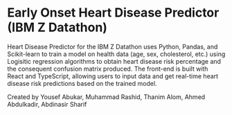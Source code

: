 # Early Onset Heart Disease Predictor (IBM Z Datathon)
Heart Disease Predictor for the IBM Z Datathon uses Python, Pandas, and Scikit-learn to train a model on health data (age, sex, cholesterol, etc.) using Logisitic regression algorithms to obtain heart disease risk percentage and the consequent confusion matrix produced. The front-end is built with React and TypeScript, allowing users to input data and get real-time heart disease risk predictions based on the trained model.

Created by Yousef Abukar, Muhammad Rashid, Thanim Alom, Ahmed Abdulkadir, Abdinasir Sharif
